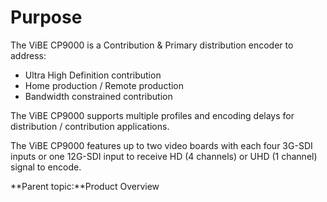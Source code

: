 # Purpose

The ViBE CP9000 is a Contribution & Primary distribution encoder to address:

* Ultra High Definition contribution
* Home production / Remote production
* Bandwidth constrained contribution

The ViBE CP9000 supports multiple profiles and encoding delays for distribution / contribution applications.

The ViBE CP9000 features up to two video boards with each four 3G-SDI inputs or one 12G-SDI input to receive HD (4 channels) or UHD (1 channel) signal to encode.

**Parent topic:**Product Overview
